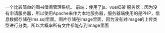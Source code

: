 一个比较简单的图书借阅管理系统。
前端：使用了js、vue框架
服务器：因为没有申请服务器，所以使用Apache来作为本地服务器，服务器端使用的是PHP，信息数据存储在lms.sql里面。图片存储在image里面，因为没有对image的上传类型进行分类，所以大概率所有文件都能存到image里面
